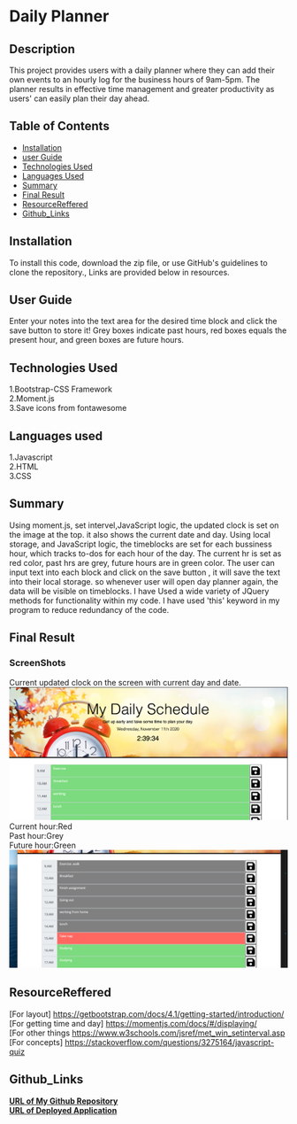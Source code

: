 # Daily Planner

## Description

This project provides users with a daily planner where they can add their own events to an hourly log for the business hours of 9am-5pm. The planner results in effective time management and greater productivity as users' can easily plan their day ahead.


## Table of Contents 

* [Installation](#Installation)
* [user Guide](#userGuide)
* [Technologies Used](#Technology)
* [Languages Used](#Languages)
* [Summary](#summary)
* [Final Result](#FinalResult)
* [ResourceReffered](#ResourceReffered)
* [Github_Links](#Github_Links)


## Installation
To install this code, download the zip file, or use GitHub's guidelines to clone the repository., Links are provided below in resources.

## User Guide
Enter your notes into the text area for the desired time block and click the save button to store it!
Grey boxes indicate past hours, red boxes equals the present hour, and green boxes are future hours.

## Technologies Used
1.Bootstrap-CSS Framework<br>
2.Moment.js<br>
3.Save icons from fontawesome


## Languages used
1.Javascript<br>
2.HTML<br>
3.CSS

## Summary

Using moment.js, set intervel,JavaScript logic, the updated clock is set on the image at the top. it also shows the current date and day. 
Using local storage, and JavaScript logic, the timeblocks are set for each bussiness hour, which tracks to-dos for each hour of the day. The current hr is set as red color, past hrs are grey, future hours are in green color.
The user can input text into each block and click on the save button , it will save  the  text  into their local storage. so whenever user will open day planner again, the data will be visible on timeblocks.
 I have Used a wide variety of JQuery methods for functionality within my code.
 I have used 'this' keyword in my program to reduce redundancy of the code. 

## Final Result
### ScreenShots
Current updated clock on the screen with current day and date.
![](Assets/screenshot1.png)
Current hour:Red<br> Past hour:Grey<br>Future hour:Green
![](Assets/screenshot2.png)


## ResourceReffered

[For layout] https://getbootstrap.com/docs/4.1/getting-started/introduction/<br>
[For getting time and day]  https://momentjs.com/docs/#/displaying/<br>
[For other things https://www.w3schools.com/jsref/met_win_setinterval.asp <br>
[For concepts] https://stackoverflow.com/questions/3275164/javascript-quiz <br>


## Github_Links
[**URL of My Github Repository**](https://github.com/guptaria/Daily_Planner)<br>
[**URL of Deployed Application**](https://guptaria.github.io/Daily_Planner/.)




